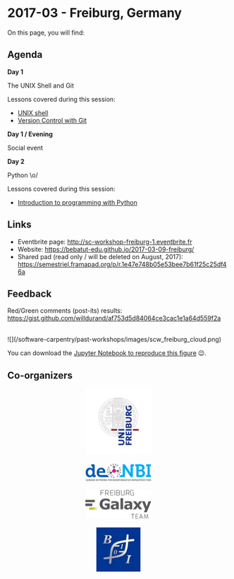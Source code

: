 # 2017-03 - Freiburg, Germany

On this page, you will find:

<!-- toc -->

## Agenda

**Day 1**

The UNIX Shell and Git

Lessons covered during this session:
- [UNIX shell](/software-carpentry/lessons/the-unix-shell.md)
- [Version Control with Git](/software-carpentry/lessons/version-control-with-git.md)

**Day 1 / Evening**

Social event

**Day 2**

Python \o/

Lessons covered during this session:
- [Introduction to programming with Python](/software-carpentry/lessons/introduction-to-programming-with-python.md)

## Links

- Eventbrite page: http://sc-workshop-freiburg-1.eventbrite.fr
- Website: https://bebatut-edu.github.io/2017-03-09-freiburg/
- Shared pad (read only / will be deleted on August, 2017): https://semestriel.framapad.org/p/r.1e47e748b05e53bee7b61f25c25df46a

## Feedback

Red/Green comments (post-its) results: https://gist.github.com/willdurand/af753d5d84064ce3cac1e1a64d559f2a

<br>
![](/software-carpentry/past-workshops/images/scw_freiburg_cloud.png)

You can download the [Jupyter Notebook to reproduce this figure](https://gist.github.com/willdurand/90681cbde746f9bd70e683f21eb3667f) :wink:.

## Co-organizers

<p align="center">
<a href="https://www.uni-freiburg.de/"><img src="/software-carpentry/past-workshops/images/Logo_Uni_Freiburg-300.png" width="150px"></a>
<br>
<br>
<a href="https://www.denbi.de/"><img src="/software-carpentry/past-workshops/images/deNBI_Logo_rgb-300.png" width="150px"></a>
<br>
<br>
<a href="http://www.bioinf.uni-freiburg.de/Galaxy/index.html"><img src="/software-carpentry/past-workshops/images/freiburg_galaxy_team-300.png" width="150px"></a>
<br>
<br>
<a href="http://www.bioinf.uni-freiburg.de/"><img src="/software-carpentry/past-workshops/images/Backofen.jpg" width="100px"></a>
</p>